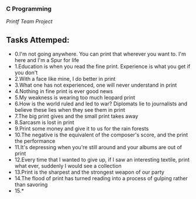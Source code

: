 ### C Programming
*Printf Team Project*

## Tasks Attemped:
- 0.I'm not going anywhere. You can print that wherever you want to. I'm here and I'm a Spur for life
- 1.Education is when you read the fine print. Experience is what you get if you don't
- 2.With a face like mine, I do better in print
- 3.What one has not experienced, one will never understand in print
- 4.Nothing in fine print is ever good news
- 5.My weakness is wearing too much leopard print
- 6.How is the world ruled and led to war? Diplomats lie to journalists and believe these lies when they see them in print
- 7.The big print gives and the small print takes away
- 8.Sarcasm is lost in print
- 9.Print some money and give it to us for the rain forests
- 10.The negative is the equivalent of the composer's score, and the print the performance
- 11.It's depressing when you're still around and your albums are out of print
- 12.Every time that I wanted to give up, if I saw an interesting textile, print what ever, suddenly I would see a collection
- 13.Print is the sharpest and the strongest weapon of our party
- 14.The flood of print has turned reading into a process of gulping rather than savoring
- 15.*
